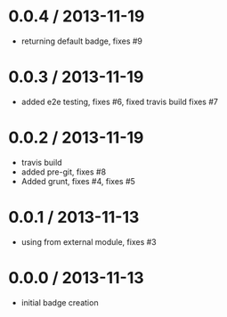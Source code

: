 
0.0.4 / 2013-11-19
==================

  * returning default badge, fixes #9

0.0.3 / 2013-11-19
==================

  * added e2e testing, fixes #6, fixed travis build fixes #7

0.0.2 / 2013-11-19
==================

  * travis build
  * added pre-git, fixes #8
  * Added grunt, fixes #4, fixes #5

0.0.1 / 2013-11-13
==================

  * using from external module, fixes #3

0.0.0 / 2013-11-13
==================

  * initial badge creation
